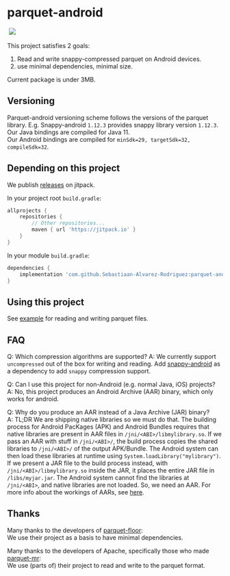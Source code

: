 # parquet-android
[![<Sebastiaan-Alvarez-Rodriguez>](https://circleci.com/gh/Sebastiaan-Alvarez-Rodriguez/parquet-android.svg?style=svg)](https://app.circleci.com/pipelines/github/Sebastiaan-Alvarez-Rodriguez/parquet-android)
[![](https://jitpack.io/v/Sebastiaan-Alvarez-Rodriguez/parquet-android.svg)](https://jitpack.io/#Sebastiaan-Alvarez-Rodriguez/parquet-android)

This project satisfies 2 goals:
 1. Read and write snappy-compressed parquet on Android devices.
 2. use minimal dependencies, minimal size.

Current package is under 3MB.

## Versioning
Parquet-android versioning scheme follows the versions of the parquet library.
E.g. Snappy-android `1.12.3` provides snappy library version `1.12.3`.  
Our Java bindings are compiled for Java 11.  
Our Android bindings are compiled for `minSdk=29, targetSdk=32, compileSdk=32`.


## Depending on this project
We publish [releases](https://github.com/Sebastiaan-Alvarez-Rodriguez/parquet-android/releases)
on jitpack.

In your project root `build.gradle`:
```groovy
allprojects {
    repositories {
        // Other repositories...
        maven { url 'https://jitpack.io' }
    }
}
```

In your module `build.gradle`:
```groovy
dependencies {
    implementation 'com.github.Sebastiaan-Alvarez-Rodriguez:parquet-android:1.12.3'
}
```

## Using this project
See [example](parquet-android/src/test/java/org/sebastiaan/parquet/android/ParquetTest.java)
for reading and writing parquet files.

## FAQ
Q: Which compression algorithms are supported?
A: We currently support `uncompressed` out of the box for writing and reading.
Add [snappy-android](https://github.com/Sebastiaan-Alvarez-Rodriguez/snappy-android)
as a dependency to add `snappy` compression support.

Q: Can I use this project for non-Android (e.g. normal Java, iOS) projects?  
A: No, this project produces an Android Archive (AAR) binary, which only works for android.

Q: Why do you produce an AAR instead of a Java Archive (JAR) binary?  
A: TL;DR We are shipping native libraries so we must do that.
The building process for Android PacKages (APK) and Android Bundles
requires that native libraries are present in AAR files in `/jni/<ABI>/libmylibrary.so`.
If we pass an AAR with stuff in `/jni/<ABI>/`, the build process copies the shared libraries
to `/jni/<ABI>/` of the output  APK/Bundle.
The Android system can then load these libraries at runtime using `System.loadLibrary("mylibrary")`.  
If we present a JAR file to the build process instead, with `/jni/<ABI>/libmylibrary.so` inside the JAR,
it places the entire JAR file in `/libs/myjar.jar`.
The Android system cannot find the libraries at `/jni/<ABI>`, and native libraries are not loaded.
So, we need an AAR.
For more info about the workings of AARs, see [here](https://developer.android.com/studio/projects/android-library.html#aar-contents).


## Thanks
Many thanks to the developers of [parquet-floor](https://github.com/strategicblue/parquet-floor):  
We use their project as a basis to have minimal dependencies.

Many thanks to the developers of Apache, specifically those who made [parquet-mr](https://github.com/apache/parquet-mr):  
We use (parts of) their project to read and write to the parquet format.